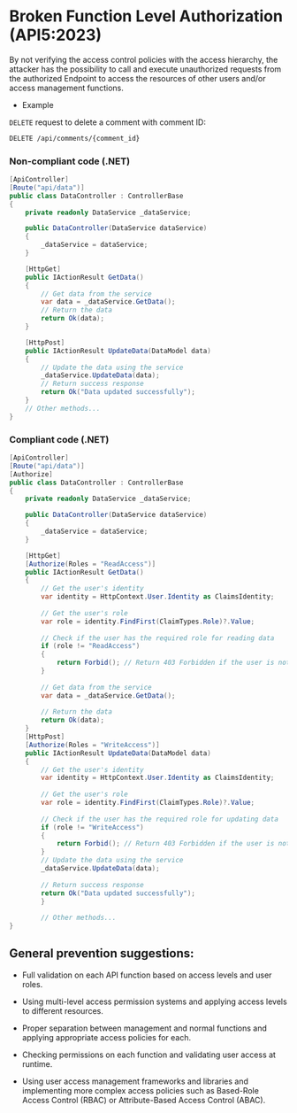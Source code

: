 # Broken Function Level Authorization (API5:2023)
By not verifying the access control policies with the access hierarchy, the attacker has the possibility to call and execute unauthorized requests from the authorized Endpoint to access the resources of other users and/or access management functions.

* Example

`DELETE` request to delete a comment with comment ID:

```html
DELETE /api/comments/{comment_id}
```

### Non-compliant code (.NET)
```c#
[ApiController]
[Route("api/data")]
public class DataController : ControllerBase
{
    private readonly DataService _dataService;

    public DataController(DataService dataService)
    {
        _dataService = dataService;
    }

    [HttpGet]
    public IActionResult GetData()
    {
        // Get data from the service
        var data = _dataService.GetData();
        // Return the data
        return Ok(data);
    }

    [HttpPost]
    public IActionResult UpdateData(DataModel data)
    {
        // Update the data using the service
        _dataService.UpdateData(data);
        // Return success response
        return Ok("Data updated successfully");
    }
    // Other methods...
}
```


### Compliant code (.NET)
```c#
[ApiController]
[Route("api/data")]
[Authorize]
public class DataController : ControllerBase
{
    private readonly DataService _dataService;

    public DataController(DataService dataService)
    {
        _dataService = dataService;
    }

    [HttpGet]
    [Authorize(Roles = "ReadAccess")]
    public IActionResult GetData()
    {
        // Get the user's identity
        var identity = HttpContext.User.Identity as ClaimsIdentity;
        
        // Get the user's role
        var role = identity.FindFirst(ClaimTypes.Role)?.Value;
       
        // Check if the user has the required role for reading data
        if (role != "ReadAccess")
        {
            return Forbid(); // Return 403 Forbidden if the user is not authorized
        }
       
        // Get data from the service
        var data = _dataService.GetData();
        
        // Return the data
        return Ok(data);
    }
    [HttpPost]
    [Authorize(Roles = "WriteAccess")]
    public IActionResult UpdateData(DataModel data)
    {
        // Get the user's identity
        var identity = HttpContext.User.Identity as ClaimsIdentity;
        
        // Get the user's role
        var role = identity.FindFirst(ClaimTypes.Role)?.Value;
        
        // Check if the user has the required role for updating data
        if (role != "WriteAccess")
        {
            return Forbid(); // Return 403 Forbidden if the user is not authorized
        }
        // Update the data using the service
        _dataService.UpdateData(data);
        
        // Return success response
        return Ok("Data updated successfully");
        }
        
        // Other methods...
}
```

## General prevention suggestions:
* Full validation on each API function based on access levels and user roles.

* Using multi-level access permission systems and applying access levels to different resources.

* Proper separation between management and normal functions and applying appropriate access policies for each.

* Checking permissions on each function and validating user access at runtime.

* Using user access management frameworks and libraries and implementing more complex access policies such as Based-Role Access Control (RBAC) or Attribute-Based Access Control (ABAC).




























































































